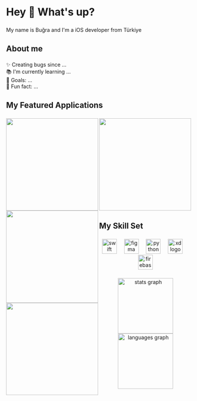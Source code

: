 <h1 align="left">Hey 👋 What's up?</h1>

###

<p align="left">My name is Buğra and I'm a iOS developer from Türkiye</p>

###

<h2 align="left">About me</h2>

###

<p align="left">✨ Creating bugs since ...<br>📚 I'm currently learning ...<br>🎯 Goals: ...<br>🎲 Fun fact: ...</p>

###

<h2 align="left">My Featured Applications</h2>

###

<img align="left" height="250" src="![IMG-20240422-WA0011](https://github.com/Bugraciftci/Bugraciftci/assets/105795230/3b927930-90c9-4526-8d3e-df77bd61ff2b)
"  />

###

<img align="left" height="250" src="![IMG-20240422-WA0008](https://github.com/Bugraciftci/Bugraciftci/assets/105795230/85bda580-f54d-42af-9a0c-4475192c594f)
"  />

###

<img align="left" height="250" src="![IMG-20240422-WA0010](https://github.com/Bugraciftci/Bugraciftci/assets/105795230/ed17a538-7aff-49c4-bfd4-69f7875f48d5)
"  />

###

<div align="left">
  <img height="250" src="![IMG-20240422-WA0009](https://github.com/Bugraciftci/Bugraciftci/assets/105795230/81b3a3f6-2220-4fe3-baf5-21f42ddddb75)
"  />
</div>

###

<h2 align="left">My Skill Set</h2>

###

<div align="center">
  <img src="https://cdn.jsdelivr.net/gh/devicons/devicon/icons/swift/swift-original.svg" height="40" alt="swift logo"  />
  <img width="12" />
  <img src="https://cdn.jsdelivr.net/gh/devicons/devicon/icons/figma/figma-original.svg" height="40" alt="figma logo"  />
  <img width="12" />
  <img src="https://cdn.jsdelivr.net/gh/devicons/devicon/icons/python/python-original.svg" height="40" alt="python logo"  />
  <img width="12" />
  <img src="https://cdn.jsdelivr.net/gh/devicons/devicon/icons/xd/xd-plain.svg" height="40" alt="xd logo"  />
  <img width="12" />
  <img src="https://cdn.jsdelivr.net/gh/devicons/devicon/icons/firebase/firebase-plain.svg" height="40" alt="firebase logo"  />
</div>

###

<div align="center">
  <img src="https://github-readme-stats.vercel.app/api?username=Bugraciftci&hide_title=false&hide_rank=false&show_icons=true&include_all_commits=true&count_private=true&disable_animations=false&theme=dracula&locale=en&hide_border=false&order=1" height="150" alt="stats graph"  />
  <img src="https://github-readme-stats.vercel.app/api/top-langs?username=Bugraciftci&locale=en&hide_title=false&layout=compact&card_width=320&langs_count=5&theme=dracula&hide_border=false&order=2" height="150" alt="languages graph"  />
</div>

###
